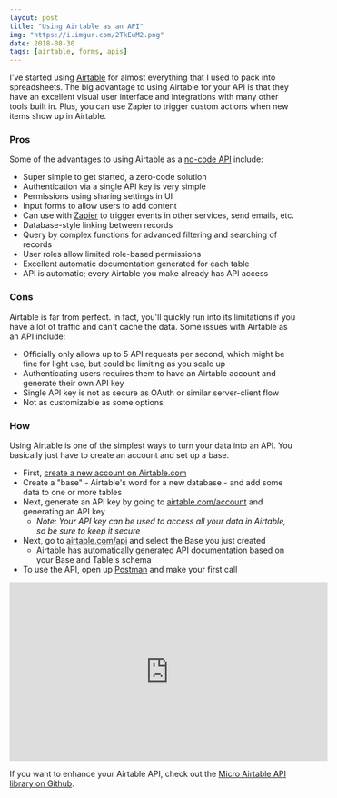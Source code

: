 ```yaml
---
layout: post
title: "Using Airtable as an API"
img: "https://i.imgur.com/2TkEuM2.png"
date: 2018-08-30
tags: [airtable, forms, apis]
---
```


I've started using [Airtable](https://airtable.com/invite/r/4EaSmQNr) for almost everything that I used to pack into spreadsheets. The big advantage to using Airtable for your API is that they have an excellent visual user interface and integrations with many other tools built in. Plus, you can use Zapier to trigger custom actions when new items show up in Airtable.

### Pros
Some of the advantages to using Airtable as a [no-code API](/posts/api-development) include:

- Super simple to get started, a zero-code solution
- Authentication via a single API key is very simple
- Permissions using sharing settings in UI
- Input forms to allow users to add content
- Can use with [Zapier](https://zapier.com/) to trigger events in other services, send emails, etc.
- Database-style linking between records
- Query by complex functions for advanced filtering and searching of records
- User roles allow limited role-based permissions
- Excellent automatic documentation generated for each table
- API is automatic; every Airtable you make already has API access

### Cons
Airtable is far from perfect. In fact, you'll quickly run into its limitations if you have a lot of traffic and can't cache the data. Some issues with Airtable as an API include:

- Officially only allows up to 5 API requests per second, which might be fine for light use, but could be limiting as you scale up
- Authenticating users requires them to have an Airtable account and generate their own API key
- Single API key is not as secure as OAuth or similar server-client flow
- Not as customizable as some options

### How 
Using Airtable is one of the simplest ways to turn your data into an API. You basically just have to create an account and set up a base.

- First, [create a new account on Airtable.com](https://airtable.com/invite/r/4EaSmQNr)
- Create a "base" - Airtable's word for a new database - and add some data to one or more tables
- Next, generate an API key by going to [airtable.com/account](https://airtable.com/account) and generating an API key
  - _Note: Your API key can be used to access all your data in Airtable, so be sure to keep it secure_ 
- Next, go to [airtable.com/api](https://airtable.com/api) and select the Base you just created
  - Airtable has automatically generated API documentation based on your Base and Table's schema
- To use the API, open up [Postman](/posts/postman-api-access) and make your first call

<iframe width="560" height="315" src="https://www.youtube.com/embed/lOSTzeRpeg4" frameborder="0" allow="accelerometer; autoplay; encrypted-media; gyroscope; picture-in-picture" allowfullscreen></iframe>

If you want to enhance your Airtable API, check out the [Micro Airtable API library on Github](https://github.com/rosszurowski/micro-airtable-api).
